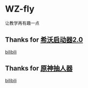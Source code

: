 # WZ-fly
让教学再有趣一点

Thanks for [希沃启动器2.0](https://github.com/SRInternet/Seewo-Custom_Start)
-
[bilibili](https://www.bilibili.com/video/BV1eC4y1D73H)

Thanks for [原神抽人器](https://github.com/SRInternet/Seewo-Custom_Start)
-
[bilibili](https://www.bilibili.com/video/BV1Ec411k722/)

